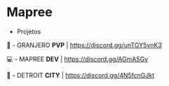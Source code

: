 # Mapree

- Projetos

🐔 - GRANJERO **PVP** | https://discord.gg/unTGY5vnK3

💻 - MAPREE **DEV** | https://discord.gg/AGmA5Gv

👾 - DETROIT **CITY** | https://discord.gg/4N5fcnGJkt
